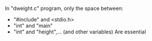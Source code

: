 In "dweight.c" program, only the space between: 
- "#include" and <stdio.h>
- "int" and "main"
- "int" and "height",... (and other variables)
Are essential
